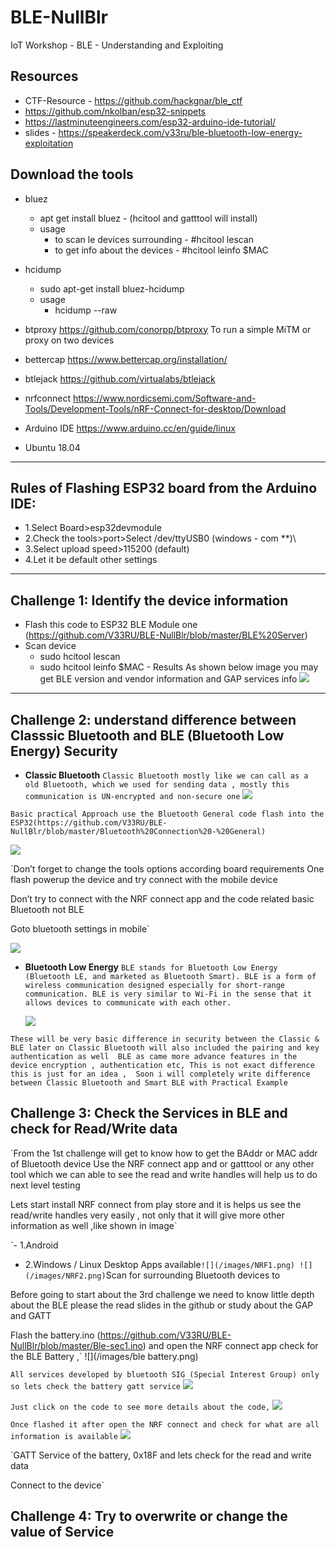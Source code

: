 # BLE-NullBlr
IoT Workshop - BLE - Understanding and Exploiting 



## Resources
- CTF-Resource - https://github.com/hackgnar/ble_ctf
- https://github.com/nkolban/esp32-snippets
- https://lastminuteengineers.com/esp32-arduino-ide-tutorial/
- slides - https://speakerdeck.com/v33ru/ble-bluetooth-low-energy-exploitation

## Download the tools
- bluez 
    - apt get install bluez  - (hcitool and gatttool will install)
    - usage
       - to scan le devices surrounding - #hcitool lescan 
       - to get info about the devices  - #hcitool leinfo $MAC
- hcidump 
    - sudo apt-get install bluez-hcidump	
    - usage 
       - hcidump --raw
- btproxy	https://github.com/conorpp/btproxy	To run a simple MiTM or proxy on two devices
- bettercap	https://www.bettercap.org/installation/	
    
- btlejack	https://github.com/virtualabs/btlejack	
- nrfconnect https://www.nordicsemi.com/Software-and-Tools/Development-Tools/nRF-Connect-for-desktop/Download 
- Arduino IDE    https://www.arduino.cc/en/guide/linux
- Ubuntu 18.04 

------------------------------------------------------------------------------------------------------------

## Rules of Flashing ESP32 board from the Arduino IDE:
- 1.Select Board>esp32devmodule 
- 2.Check the tools>port>Select /dev/ttyUSB0 (windows - com **)\
- 3.Select upload speed>115200 (default)
- 4.Let it be default other settings 

--------------------------------------------------------------------------------------------------------------

## Challenge 1: Identify the device information

- Flash this code to ESP32 BLE Module one (https://github.com/V33RU/BLE-NullBlr/blob/master/BLE%20Server)
- Scan device 
    - sudo hcitool lescan 
    - sudo hcitool leinfo $MAC
            - Results As shown below image you may get BLE version and vendor information and GAP services info 
            ![](/images/Selection_010.png)
            
----------------------------------------------------------------------------------------------------------------           
## Challenge 2: understand difference between Classsic Bluetooth and BLE (Bluetooth Low Energy) Security
   
 
- **Classic Bluetooth** 
   `Classic Bluetooth mostly like we can call as a old Bluetooth, which we used for sending data , mostly this communication is UN-encrypted and non-secure one`
                             ![](/images/Picture1.png)

`Basic practical Approach use the Bluetooth General code flash into the ESP32(https://github.com/V33RU/BLE-NullBlr/blob/master/Bluetooth%20Connection%20-%20General)`
        
 ![](/images/bluetooth%20general.png)

`Don’t forget to change the tools options according board requirements
One flash powerup the device and try connect with the mobile device 

Don’t try to connect with the NRF connect app and the code related basic Bluetooth not BLE 

Goto bluetooth settings in mobile`
       
  ![](/images/BLK-2.png)

- **Bluetooth Low Energy**
        `BLE stands for Bluetooth Low Energy (Bluetooth LE, and marketed as Bluetooth Smart). BLE is a form of wireless communication designed especially for short-range communication. BLE is very similar to Wi-Fi in the sense that it allows devices to communicate with each other.`
        
  ![](/images/BLE.png)
        
 `These will be very basic difference in security between the Classic & BLE later on Classic Bluetooth will also included the pairing and key authentication as well 
BLE as came more advance features in the device encryption , authentication etc, This is not exact difference this is just for an idea , 
Soon i will completely write difference between Classic Bluetooth and Smart BLE with Practical Example`


## Challenge 3: Check the Services in BLE and check for Read/Write data

`From the 1st challenge will get to know how to get the BAddr or MAC addr of Bluetooth device Use the NRF connect app and or gatttool or any other tool which we can able to see the read and write handles will help us to do next level testing

Lets start install NRF connect from play store and it is helps us see the read/write handles very easily , not only that it will give more other information as well ,like shown in image` 


`- 1.Android
- 2.Windows / Linux Desktop Apps available`
![](/images/NRF1.png)
![](/images/NRF2.png)
`Scan for surrounding Bluetooth devices to 


 Before going to start about the 3rd challenge we need to know little depth about the BLE please the read slides in the github or study about the GAP and GATT

Flash the battery.ino (https://github.com/V33RU/BLE-NullBlr/blob/master/Ble-sec1.ino) and open the NRF connect app check for the BLE Battery ,`
![](/images/ble battery.png)


`All services developed by bluetooth SIG (Special Interest Group) only so lets check the battery gatt service`
![](/images/gatt-service.png)

`Just click on the code to see more details about the code,` 
![](/images/UUID.png)

`Once flashed it after open the NRF connect and check for what are all information is available` 
![](/images/uuid-apk.png)

`GATT Service of the battery, 0x18F and lets check for the read and write data 

Connect to the device` 




## Challenge 4: Try to overwrite or change the value of Service 

